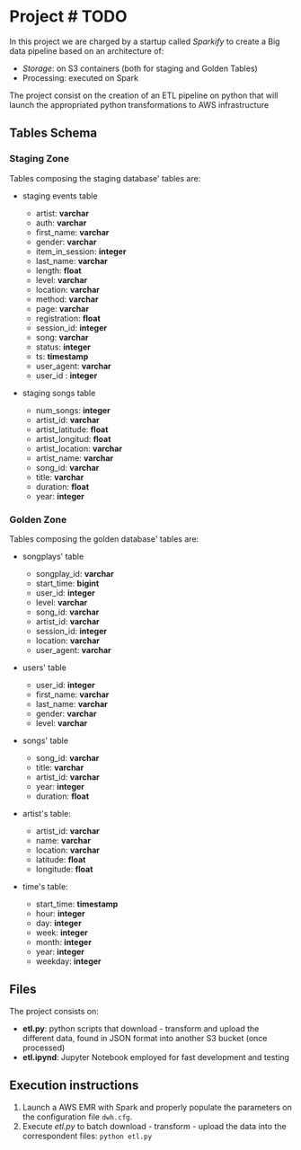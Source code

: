 # Project  # TODO
In this project we are charged by a startup called _Sparkify_ to create a Big data pipeline based on an architecture of:
 - *Storage*: on S3 containers (both for staging and Golden Tables)
 - Processing: executed on Spark
 
The project consist on the creation of an ETL pipeline on python that will launch the appropriated python
transformations to AWS infrastructure


## Tables Schema
### Staging Zone
Tables composing the staging database' tables are:
- staging events table
  - artist: __varchar__
  - auth: __varchar__
  - first_name: __varchar__
  - gender: __varchar__
  - item_in_session: __integer__
  - last_name: __varchar__
  - length: __float__
  - level: __varchar__
  - location: __varchar__
  - method: __varchar__
  - page: __varchar__
  - registration: __float__
  - session_id: __integer__
  - song: __varchar__
  - status: __integer__
  - ts: __timestamp__
  - user_agent: __varchar__
  - user_id : __integer__
  
 - staging songs table
   - num_songs: __integer__
   - artist_id: __varchar__
   - artist_latitude: __float__
   - artist_longitud: __float__
   - artist_location: __varchar__
   - artist_name: __varchar__
   - song_id: __varchar__
   - title: __varchar__
   - duration: __float__
   - year: __integer__
 

### Golden Zone
Tables composing the golden database' tables are: 
- songplays' table
  - songplay_id: __varchar__
  - start_time: __bigint__
  - user_id: __integer__
  - level: __varchar__
  - song_id: __varchar__
  - artist_id: __varchar__
  - session_id: __integer__
  - location: __varchar__
  - user_agent: __varchar__

- users' table
  - user_id: __integer__
  - first_name: __varchar__
  - last_name: __varchar__
  - gender: __varchar__
  - level: __varchar__
  
- songs' table
    - song_id: __varchar__
    - title: __varchar__
    - artist_id: __varchar__
    - year: __integer__
    - duration: __float__

- artist's table:
    - artist_id: __varchar__
    - name:  __varchar__
    - location: __varchar__
    - latitude: __float__
    - longitude: __float__
    
 - time's table:
    - start_time: __timestamp__
    - hour: __integer__
    - day: __integer__
    - week: __integer__
    - month: __integer__
    - year: __integer__
    - weekday: __integer__

## Files
The project consists on:
 - __etl.py__: python scripts that download - transform and upload the different data, found in JSON format into another
               S3 bucket (once processed)
 - __etl.ipynd__: Jupyter Notebook employed for fast development and testing
 
 
## Execution instructions
 1. Launch a AWS EMR with Spark and properly populate the parameters on the configuration file `dwh.cfg`.
 2. Execute *etl.py* to batch download - transform - upload the data into the correspondent files: `python etl.py`
